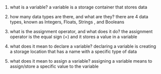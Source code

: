 1. what is a variable?
a variable is a storage container that stores data

2. how many data types are there, and what are they?
there are 4 data types, known as Integers, Floats, Strings , and Booleans

3. what is the assignment operator, and what does it do?
the assignment operator is the equal sign (=) and it stores a value in a variable

4. what does it mean to declare a variable?
declaring a variable is creating a storage location that has a name with a specific type of data

5. what does it mean to assign a variable?
assigning a variable means to assign/store a specific value to the variable 